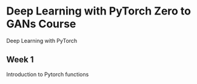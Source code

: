 # Deep Learning with PyTorch Zero to GANs Course
Deep Learning with PyTorch

## Week 1
Introduction to Pytorch  functions
